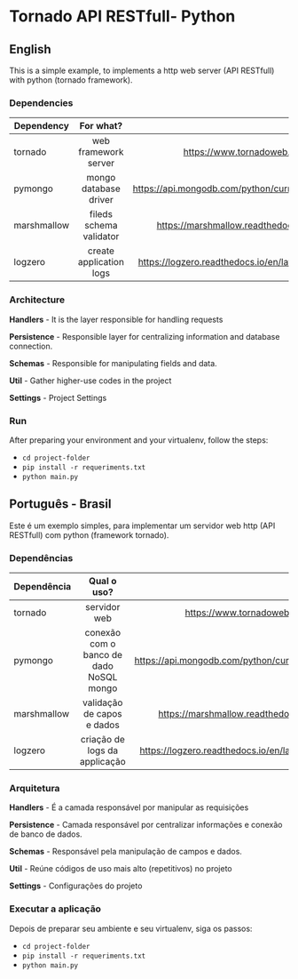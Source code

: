 # Tornado API RESTfull- Python

## English

This is a simple example, to implements a http web server (API RESTfull) with python (tornado framework).


### Dependencies

| Dependency        | For what?           | Link  |
| ------------- |:-------------:| -----:|
| tornado | web framework server    |    https://www.tornadoweb.org/ |
| pymongo      | mongo database driver | https://api.mongodb.com/python/current/ |
| marshmallow      | fileds schema validator     |   https://marshmallow.readthedocs.io |
| logzero | create application logs   |    https://logzero.readthedocs.io/en/latest/ |

### Architecture
**Handlers** - It is the layer responsible for handling requests

**Persistence** - Responsible layer for centralizing information and database connection.

**Schemas** - Responsible for manipulating fields and data.

**Util** - Gather higher-use codes in the project

**Settings** - Project Settings

### Run
After preparing your environment and your virtualenv, follow the steps:

* `cd project-folder`
* `pip install -r requeriments.txt`
* `python main.py`


##


## Português - Brasil

Este é um exemplo simples, para implementar um servidor web http (API RESTfull) com python (framework tornado).


### Dependências

| Dependência        | Qual o uso?           | Link  |
| ------------- |:-------------:| -----:|
| tornado | servidor web    |    https://www.tornadoweb.org/ |
| pymongo      | conexão com o banco de dado NoSQL mongo | https://api.mongodb.com/python/current/ |
| marshmallow      | validação de capos e dados     |   https://marshmallow.readthedocs.io |
| logzero | criação de logs da applicação   |    https://logzero.readthedocs.io/en/latest/ |

### Arquitetura
**Handlers** - É a camada responsável por manipular as requisições

**Persistence** - Camada responsável por centralizar informações e conexão de banco de dados.

**Schemas** - Responsável pela manipulação de campos e dados.

**Util** - Reúne códigos de uso mais alto (repetitivos) no projeto

**Settings** - Configurações do projeto

### Executar a aplicação
Depois de preparar seu ambiente e seu virtualenv, siga os passos:

* `cd project-folder`
* `pip install -r requeriments.txt`
* `python main.py`
